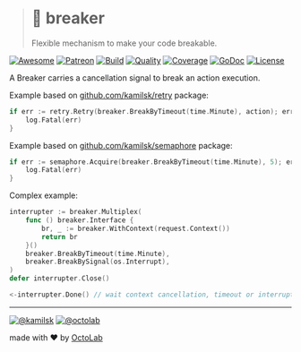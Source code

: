> # 🚧 breaker
>
> Flexible mechanism to make your code breakable.

[![Awesome][icon_awesome]][awesome]
[![Patreon][icon_patreon]][support]
[![Build][icon_build]][build]
[![Quality][icon_quality]][quality]
[![Coverage][icon_coverage]][quality]
[![GoDoc][icon_docs]][docs]
[![License][icon_license]][license]

A Breaker carries a cancellation signal to break an action execution.

Example based on [github.com/kamilsk/retry][retry] package:

```go
if err := retry.Retry(breaker.BreakByTimeout(time.Minute), action); err != nil {
	log.Fatal(err)
}
```

Example based on [github.com/kamilsk/semaphore][semaphore] package:

```go
if err := semaphore.Acquire(breaker.BreakByTimeout(time.Minute), 5); err != nil {
	log.Fatal(err)
}
```

Complex example:

```go
interrupter := breaker.Multiplex(
	func () breaker.Interface {
		br, _ := breaker.WithContext(request.Context())
		return br
	}()
	breaker.BreakByTimeout(time.Minute),
	breaker.BreakBySignal(os.Interrupt),
)
defer interrupter.Close()

<-interrupter.Done() // wait context cancellation, timeout or interrupt signal
```

---

[![@kamilsk][icon_tw_author]][author]
[![@octolab][icon_tw_sponsor]][sponsor]

made with ❤️ by [OctoLab][octolab]

[awesome]:         https://github.com/avelino/awesome-go#goroutines
[build]:           https://travis-ci.org/kamilsk/breaker
[docs]:            https://godoc.org/github.com/kamilsk/breaker
[license]:         LICENSE
[promo]:           https://github.com/kamilsk/breaker
[quality]:         https://scrutinizer-ci.com/g/kamilsk/breaker/?branch=master

[retry]:           https://github.com/kamilsk/retry
[semaphore]:       https://github.com/kamilsk/semaphore

[author]:          https://twitter.com/ikamilsk
[octolab]:         https://www.octolab.org/
[sponsor]:         https://twitter.com/octolab_inc
[support]:         https://www.patreon.com/octolab

[icon_awesome]:    https://cdn.rawgit.com/sindresorhus/awesome/d7305f38d29fed78fa85652e3a63e154dd8e8829/media/badge.svg
[icon_build]:      https://travis-ci.org/kamilsk/breaker.svg?branch=master
[icon_coverage]:   https://scrutinizer-ci.com/g/kamilsk/breaker/badges/coverage.png?b=master
[icon_docs]:       https://godoc.org/github.com/kamilsk/breaker?status.svg
[icon_license]:    https://img.shields.io/badge/license-MIT-blue.svg
[icon_patreon]:    https://img.shields.io/badge/patreon-donate-orange.svg
[icon_quality]:    https://scrutinizer-ci.com/g/kamilsk/breaker/badges/quality-score.png?b=master
[icon_tw_author]:  https://img.shields.io/badge/author-%40kamilsk-blue.svg
[icon_tw_sponsor]: https://img.shields.io/badge/sponsor-%40octolab-blue.svg
[icon_twitter]:    https://img.shields.io/twitter/url/http/shields.io.svg?style=social
